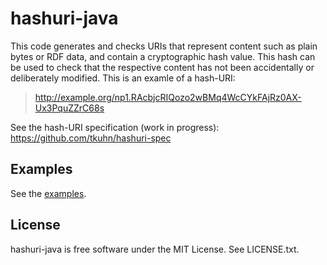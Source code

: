 hashuri-java
============

This code generates and checks URIs that represent content such as plain bytes or RDF data, and
contain a cryptographic hash value. This hash can be used to check that the respective content has
not been accidentally or deliberately modified. This is an examle of a hash-URI:

> http://example.org/np1.RAcbjcRIQozo2wBMq4WcCYkFAjRz0AX-Ux3PquZZrC68s

See the hash-URI specification (work in progress): https://github.com/tkuhn/hashuri-spec


Examples
--------

See the [examples](src/main/resources/examples).


License
-------

hashuri-java is free software under the MIT License. See LICENSE.txt.
